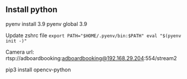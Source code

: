 ## Install python 
pyenv install 3.9
pyenv global 3.9

Update zshrc file
`
export PATH="$HOME/.pyenv/bin:$PATH"
eval "$(pyenv init -)"
`

Camera url: rtsp://adboardbooking:adboardbooking@192.168.29.204:554/stream2

pip3 install opencv-python